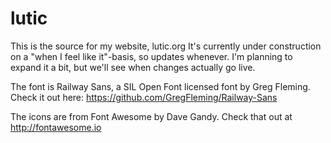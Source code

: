 lutic
=======

This is the source for my website, lutic.org
It's currently under construction on a "when I feel like it"-basis, so updates whenever.
I'm planning to expand it a bit, but we'll see when changes actually go live.

The font is Railway Sans, a SIL Open Font licensed font by Greg Fleming. Check it out here: https://github.com/GregFleming/Railway-Sans

The icons are from Font Awesome by Dave Gandy. Check that out at http://fontawesome.io
